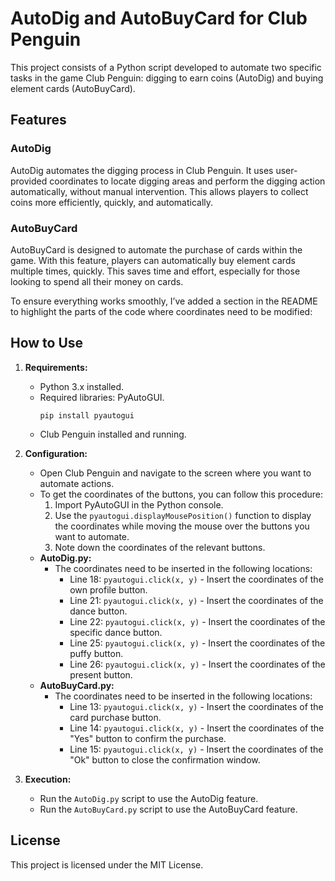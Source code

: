 # AutoDig and AutoBuyCard for Club Penguin

This project consists of a Python script developed to automate two specific tasks in the game Club Penguin: digging to earn coins (AutoDig) and buying element cards (AutoBuyCard).

## Features

### AutoDig
AutoDig automates the digging process in Club Penguin. It uses user-provided coordinates to locate digging areas and perform the digging action automatically, without manual intervention. This allows players to collect coins more efficiently, quickly, and automatically.

### AutoBuyCard
AutoBuyCard is designed to automate the purchase of cards within the game. With this feature, players can automatically buy element cards multiple times, quickly. This saves time and effort, especially for those looking to spend all their money on cards.

To ensure everything works smoothly, I’ve added a section in the README to highlight the parts of the code where coordinates need to be modified:


## How to Use

1. **Requirements:**
   - Python 3.x installed.
   - Required libraries: PyAutoGUI.
     ```
     pip install pyautogui
     ```
   - Club Penguin installed and running.

2. **Configuration:**
   - Open Club Penguin and navigate to the screen where you want to automate actions.
   - To get the coordinates of the buttons, you can follow this procedure:
     1. Import PyAutoGUI in the Python console.
     2. Use the `pyautogui.displayMousePosition()` function to display the coordinates while moving the mouse over the buttons you want to automate.
     3. Note down the coordinates of the relevant buttons.
   - **AutoDig.py:**
     - The coordinates need to be inserted in the following locations:
       - Line 18: `pyautogui.click(x, y)` - Insert the coordinates of the own profile button.
       - Line 21: `pyautogui.click(x, y)` - Insert the coordinates of the dance button.
       - Line 22: `pyautogui.click(x, y)` - Insert the coordinates of the specific dance button.
       - Line 25: `pyautogui.click(x, y)` - Insert the coordinates of the puffy button.
       - Line 26: `pyautogui.click(x, y)` - Insert the coordinates of the present button.
   - **AutoBuyCard.py:**
     - The coordinates need to be inserted in the following locations:
       - Line 13: `pyautogui.click(x, y)` - Insert the coordinates of the card purchase button.
       - Line 14: `pyautogui.click(x, y)` - Insert the coordinates of the "Yes" button to confirm the purchase.
       - Line 15: `pyautogui.click(x, y)` - Insert the coordinates of the "Ok" button to close the confirmation window.

3. **Execution:**
   - Run the `AutoDig.py` script to use the AutoDig feature.
   - Run the `AutoBuyCard.py` script to use the AutoBuyCard feature.


## License

This project is licensed under the MIT License.
